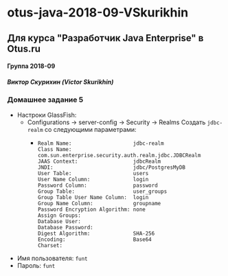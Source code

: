 # otus-java-2018-09-VSkurikhin
## Для курса "Разработчик Java Enterprise" в Otus.ru

#### Группа 2018-09
##### Виктор Скурихин (Victor Skurikhin)

### Домашнее задание 5
 * Настроки GlassFish:
   * Configurations -> server-config -> Security -> Realms
     Создать `jdbc-realm` со следующими параметрами:
     *     Realm Name:                    jdbc-realm
           Class Name:                    com.sun.enterprise.security.auth.realm.jdbc.JDBCRealm
           JAAS Context:                  jdbcRealm
           JNDI:                          jdbc/PostgresMyDB
           User Table:                    users
           User Name Column:              login
           Password Column:               password
           Group Table:                   user_groups
           Group Table User Name Column:  login
           Group Name Column:             groupname
           Password Encryption Algorithm: none
           Assign Groups:
           Database User:
           Database Password:
           Digest Algorithm:              SHA-256
           Encoding:                      Base64
           Charset:
 * Имя пользователя: `funt` 
 * Пароль: `funt`
           
